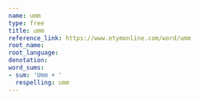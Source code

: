 ```yaml
---
name: umm
type: free
title: umm
reference_link: https://www.etymonline.com/word/umm
root_name: 
root_language: 
denotation: 
word_sums:
- sum: 'Umm + '
  respelling: umm
---
```

